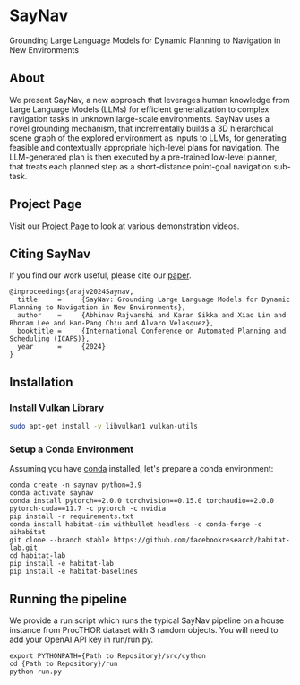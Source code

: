 # SayNav
Grounding Large Language Models for Dynamic Planning to Navigation in New Environments

## About
We present SayNav, a new approach that leverages human knowledge from Large Language Models (LLMs) for efficient generalization to complex navigation tasks in unknown large-scale environments. SayNav uses a novel grounding mechanism, that incrementally builds a 3D hierarchical scene graph of the explored environment as inputs to LLMs, for generating feasible and contextually appropriate high-level plans for navigation. The LLM-generated plan is then executed by a pre-trained low-level planner, that treats each planned step as a short-distance point-goal navigation sub-task.

## Project Page
Visit our [Project Page](https://www.sri.com/ics/computer-vision/saynav-grounding-large-language-models-for-dynamic-planning-to-navigation-in-new-environments/) to look at various demonstration videos.

## Citing SayNav
If you find our work useful, please cite our [paper](https://ojs.aaai.org/index.php/ICAPS/article/view/31506/33666).
```
@inproceedings{arajv2024Saynav,
  title     =     {SayNav: Grounding Large Language Models for Dynamic Planning to Navigation in New Environments},
  author    =     {Abhinav Rajvanshi and Karan Sikka and Xiao Lin and Bhoram Lee and Han-Pang Chiu and Alvaro Velasquez},
  booktitle =     {International Conference on Automated Planning and Scheduling (ICAPS)},
  year      =     {2024}
}
```

## Installation
### Install Vulkan Library
```sh
sudo apt-get install -y libvulkan1 vulkan-utils
```
### Setup a Conda Environment
Assuming you have [conda](https://docs.conda.io/projects/conda/en/latest/user-guide/install/) installed, let's prepare a conda environment:
```
conda create -n saynav python=3.9
conda activate saynav
conda install pytorch==2.0.0 torchvision==0.15.0 torchaudio==2.0.0 pytorch-cuda==11.7 -c pytorch -c nvidia
pip install -r requirements.txt
conda install habitat-sim withbullet headless -c conda-forge -c aihabitat
git clone --branch stable https://github.com/facebookresearch/habitat-lab.git
cd habitat-lab
pip install -e habitat-lab
pip install -e habitat-baselines
```

## Running the pipeline
We provide a run script which runs the typical SayNav pipeline on a house instance from ProcTHOR dataset with 3 random objects.
You will need to add your OpenAI API key in run/run.py.
```
export PYTHONPATH={Path to Repository}/src/cython
cd {Path to Repository}/run
python run.py
```
